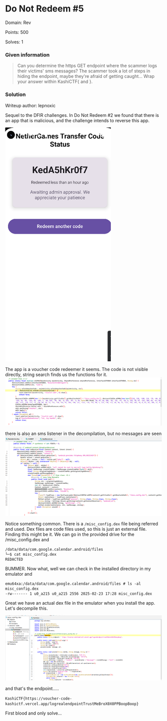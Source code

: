 # Do Not Redeem #5

Domain: Rev

Points: 500

Solves: 1

### Given information

> Can you determine the https GET endpoint where the scammer logs their victims' sms messages? The scammer took a lot of steps in hiding the endpoint, maybe they're afraid of getting caught... Wrap your answer within KashiCTF{ and }.

### Solution

Writeup author: lepnoxic

Sequel to the DFIR challenges. In Do Not Redeem #2 we found that there is an app that is malicious, and the challenge intends to reverse this app. 

![alt text](image.png)

The app is a voucher code redeemer it seems. The code is not visible directly, string search finds us the functions for it. 
![alt text](image-1.png)

there is also an sms listener in the decompilation, but no messages are seen
![alt text](image-2.png)

Notice something common. There is a `/misc_config.dex` file being referred and used. Dex files are code files used, so this is just an external file. Finding this might be it. We can go in the provided drive for the /misc_config.dex and 

```
/data/data/com.google.calendar.android/files
└─$ cat misc_config.dex
REDACTED
```

BUMMER. Now what, well we can check in the installed directory in my emulator and

```
emu64xa:/data/data/com.google.calendar.android/files # ls -al misc_config.dex
-rw------- 1 u0_a215 u0_a215 2556 2025-02-23 17:28 misc_config.dex
```

Great we have an actual dex file in the emulator when you install the app. Let's decompile this. 

![alt text](image-3.png)

and that's the endpoint.....

`KashiCTF{https://voucher-code-kashictf.vercel.app/logrealendpointTrustMeBroX0X0PPBoopBoop}`

First blood and only solve... 